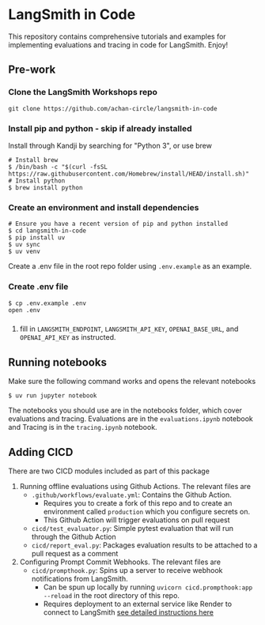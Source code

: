 # LangSmith in Code

This repository contains comprehensive tutorials and examples for implementing evaluations and tracing in code for LangSmith. Enjoy!


## Pre-work

### Clone the LangSmith Workshops repo
```
git clone https://github.com/achan-circle/langsmith-in-code
```

### Install pip and python - skip if already installed

Install through Kandji by searching for "Python 3", or use brew
```
# Install brew
$ /bin/bash -c "$(curl -fsSL https://raw.githubusercontent.com/Homebrew/install/HEAD/install.sh)"
# Install python
$ brew install python
```

### Create an environment and install dependencies  
```
# Ensure you have a recent version of pip and python installed
$ cd langsmith-in-code
$ pip install uv
$ uv sync
$ uv venv
```

Create a .env file in the root repo folder using ```.env.example``` as an example.
### Create .env file
```
$ cp .env.example .env
open .env
```
###
1. fill in `LANGSMITH_ENDPOINT`, `LANGSMITH_API_KEY`, `OPENAI_BASE_URL`, and `OPENAI_API_KEY` as instructed.

## Running notebooks
Make sure the following command works and opens the relevant notebooks
```
$ uv run jupyter notebook
```

The notebooks you should use are in the notebooks folder, which cover evaluations and tracing.
Evaluations are in the ```evaluations.ipynb``` notebook and Tracing is in the ```tracing.ipynb``` notebook.

## Adding CICD
There are two CICD modules included as part of this package
1. Running offline evaluations using Github Actions. The relevant files are
    * ```.github/workflows/evaluate.yml```: Contains the Github Action. 
        * Requires you to create a fork of this repo and to create an environment called ```production``` which you configure secrets on. 
        * This Github Action will trigger evaluations on pull request
    * ```cicd/test_evaluator.py```: Simple pytest evaluation that will run through the Github Action
    * ```cicd/report_eval.py```: Packages evaluation results to be attached to a pull request as a comment
2. Configuring Prompt Commit Webhooks. The relevant files are
    * ```cicd/prompthook.py```: Spins up a server to receive webhook notifications from LangSmith. 
        * Can be spun up locally by running ```uvicorn cicd.prompthook:app --reload``` in the root directory of this repo. 
        * Requires deployment to an external service like Render to connect to LangSmith [see detailed instructions here](https://docs.smith.langchain.com/prompt_engineering/tutorials/prompt_commit)
